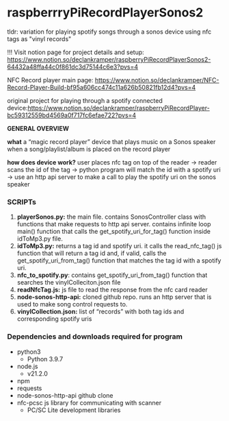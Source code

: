 # raspberrryPiRecordPlayerSonos2
tldr: variation for playing spotify songs through a sonos device using nfc tags as "vinyl records"

!!! Visit notion page for project details and setup: https://www.notion.so/declankramper/raspberryPiRecordPlayerSonos2-64432a48ffa44c0f861dc3d75144c6e3?pvs=4


NFC Record player main page: https://www.notion.so/declankramper/NFC-Record-Player-Build-bf95a606cc474c11a626b50821fb12d4?pvs=4

original project for playing through a spotify connected device:https://www.notion.so/declankramper/raspberryPiRecordPlayer-bc59312559bd4569a0f717fc6efae722?pvs=4 

**GENERAL OVERVIEW**

**what**
a “magic record player” device that plays music on a Sonos speaker when a song/playlist/album is placed on the record player

**how does device work?**
user places nfc tag on top of the reader → reader scans the id of the tag → python program will match the id with a spotify uri → use an http api server to make a call to play the spotify uri on the sonos speaker

### SCRIPTs

1. **playerSonos.py:** the main file. contains SonosController class with functions that make requests to http api server. contains infinite loop main() function that calls the get_spotify_uri_for_tag() function inside idToMp3.py file.
2. **idToMp3.py:** returns a tag id and spotify uri. it calls the read_nfc_tag() js function that will return a tag id and, if valid, calls the get_spotify_uri_from_tag() function that matches the tag id with a spotify uri.
3. **nfc_to_spotify.py**: contains get_spotify_uri_from_tag() function that searches the vinylColleciton.json file
4. **readNfcTag.js:** js file to read the response from the nfc card reader
5. **node-sonos-http-api:** cloned github repo. runs an http server that is used to make song control requests to.
6. **vinylCollection.json:** list of “records” with both tag ids and corresponding spotify uris


### Dependencies and downloads required for program
- python3
    - Python 3.9.7
- node.js
    - v21.2.0
- npm
- requests
- node-sonos-http-api github clone
- nfc-pcsc js library for communicating with scanner
    - PC/SC Lite development libraries